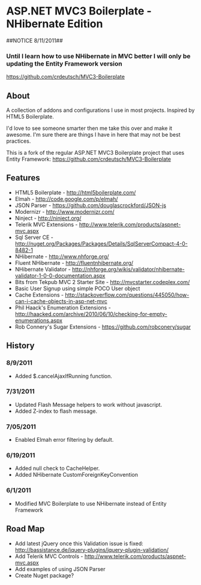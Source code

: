 # ASP.NET MVC3 Boilerplate - NHibernate Edition #

##NOTICE 8/11/2011##

### Until I learn how to use NHibernate in MVC better I will only be updating the Entity Framework version ###

https://github.com/crdeutsch/MVC3-Boilerplate

## About ##

A collection of addons and configurations I use in most projects. Inspired by HTML5 Boilerplate.

I'd love to see someone smarter then me take this over and make it awesome. I'm sure there are things I have in here that may not be best practices.

This is a fork of the regular ASP.NET MVC3 Boilerplate project that uses Entity Framework:
https://github.com/crdeutsch/MVC3-Boilerplate

## Features ##

* HTML5 Boilerplate - http://html5boilerplate.com/
* Elmah - http://code.google.com/p/elmah/
* JSON Parser - https://github.com/douglascrockford/JSON-js
* Modernizr - http://www.modernizr.com/
* Ninject - http://ninject.org/
* Telerik MVC Extensions - http://www.telerik.com/products/aspnet-mvc.aspx
* Sql Server CE - http://nuget.org/Packages/Packages/Details/SqlServerCompact-4-0-8482-1
* NHibernate - http://www.nhforge.org/
* Fluent NHibernate - http://fluentnhibernate.org/
* NHibernate Validator - http://nhforge.org/wikis/validator/nhibernate-validator-1-0-0-documentation.aspx
* Bits from Tekpub MVC 2 Starter Site - http://mvcstarter.codeplex.com/
* Basic User Signup using simple POCO User object
* Cache Extensions - http://stackoverflow.com/questions/445050/how-can-i-cache-objects-in-asp-net-mvc
* Phil Haack's Enumeration Extensions - http://haacked.com/archive/2010/06/10/checking-for-empty-enumerations.aspx
* Rob Connery's Sugar Extensions - https://github.com/robconery/sugar

## History ##

### 8/9/2011 ###
* Added $.cancelAjaxIfRunning function.

### 7/31/2011 ###
* Updated Flash Message helpers to work without javascript.
* Added Z-index to flash message.

### 7/05/2011 ###
* Enabled Elmah error filtering by default.

### 6/19/2011 ###
* Added null check to CacheHelper.
* Added NHibernate CustomForeignKeyConvention

### 6/1/2011 ###
* Modified MVC Boilerplate to use NHibernate instead of Entity Framework


## Road Map ##

* Add latest jQuery once this Validation issue is fixed: http://bassistance.de/jquery-plugins/jquery-plugin-validation/
* Add Telerik MVC Controls - http://www.telerik.com/products/aspnet-mvc.aspx
* Add examples of using JSON Parser
* Create Nuget package?